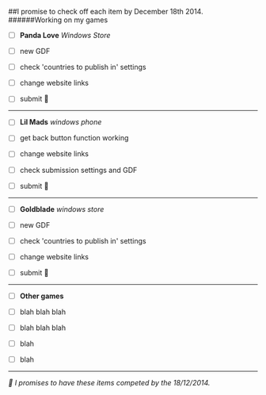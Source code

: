 ##I promise to check off each item by December 18th 2014.
######Working on my games

- [ ] __Panda Love__ *Windows Store*
 - [ ] new GDF
 - [ ] check 'countries to publish in' settings
 - [ ] change website links
 - [ ] submit 🌟


---


- [ ] __Lil Mads__ *windows phone*
 - [ ] get back button function working
 - [ ] change website links
 - [ ] check submission settings and GDF
 - [ ] submit 🌟


---


- [ ] __Goldblade__ *windows store*
 - [ ] new GDF
 - [ ] check 'countries to publish in' settings
 - [ ] change website links
 - [ ] submit 🌟




---


- [ ] __Other games__
 - [ ] blah blah blah
 - [ ] blah blah blah
 - [ ] blah 
 - [ ] blah



---


*📢 I promises to have these items competed by the 18/12/2014.*
